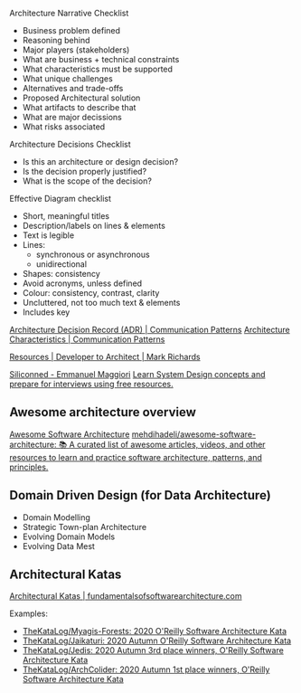 
Architecture Narrative Checklist

- Business problem defined
- Reasoning behind
- Major players (stakeholders)
- What are business + technical constraints
- What characteristics must be supported
- What unique challenges
- Alternatives and trade-offs
- Proposed Architectural solution
- What artifacts to describe that
- What are major decissions
- What risks associated

Architecture Decisions Checklist 

- Is this an architecture or design decision? 
- Is the decision properly justified? 
- What is the scope of the decision?

Effective Diagram checklist

- Short, meaningful titles
- Description/labels on lines & elements
- Text is legible 
- Lines: 
	- synchronous or asynchronous 
	- unidirectional 
- Shapes: consistency 
- Avoid acronyms, unless defined 
- Colour: consistency, contrast, clarity 
- Uncluttered, not too much text & elements 
- Includes key


[Architecture Decision Record (ADR) | Communication Patterns](https://learning.oreilly.com/library/view/communication-patterns/9781098140533/ch12.html#do-adrs)
[Architecture Characteristics | Communication Patterns](https://learning.oreilly.com/library/view/communication-patterns/9781098140533/ch12.html#do-archchar)

[Resources | Developer to Architect | Mark Richards](https://developertoarchitect.com/resources.html)

[Siliconned - Emmanuel Maggiori](https://emaggiori.com/siliconned/)
[Learn System Design concepts and prepare for interviews using free resources.](https://blog.algomaster.io/p/top-5-caching-strategies-explained)

## Awesome architecture overview

[Awesome Software Architecture](https://awesome-architecture.com/)
[mehdihadeli/awesome-software-architecture: 📚 A curated list of awesome articles, videos, and other resources to learn and practice software architecture, patterns, and principles.](https://github.com/mehdihadeli/awesome-software-architecture/tree/main)

## Domain Driven Design (for Data Architecture)

- Domain Modelling
- Strategic Town-plan Architecture
- Evolving Domain Models
- Evolving Data Mest

## Architectural Katas

[Architectural Katas | fundamentalsofsoftwarearchitecture.com](http://fundamentalsofsoftwarearchitecture.com/katas/)

Examples:

- [TheKataLog/Myagis-Forests: 2020 O'Reilly Software Architecture Kata](https://github.com/TheKataLog/Myagis-Forests)
- [TheKataLog/Jaikaturi: 2020 Autumn O'Reilly Software Architecture Kata](https://github.com/TheKataLog/Jaikaturi)
- [TheKataLog/Jedis: 2020 Autumn 3rd place winners, O'Reilly Software Architecture Kata](https://github.com/TheKataLog/Jedis?tab=readme-ov-file)
- [TheKataLog/ArchColider: 2020 Autumn 1st place winners, O'Reilly Software Architecture Kata](https://github.com/TheKataLog/ArchColider)